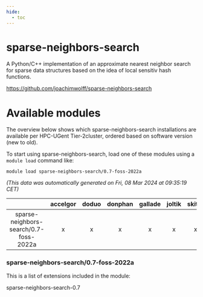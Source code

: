 ```yaml
---
hide:
  - toc
---
```


sparse-neighbors-search
=======================


A Python/C++ implementation of an approximate nearest neighbor search for sparse data structures based on the idea of local sensitiv hash functions.

https://github.com/joachimwolff/sparse-neighbors-search
# Available modules


The overview below shows which sparse-neighbors-search installations are available per HPC-UGent Tier-2cluster, ordered based on software version (new to old).

To start using sparse-neighbors-search, load one of these modules using a `module load` command like:

```shell
module load sparse-neighbors-search/0.7-foss-2022a
```

*(This data was automatically generated on Fri, 08 Mar 2024 at 09:35:19 CET)*  

| |accelgor|doduo|donphan|gallade|joltik|skitty|
| :---: | :---: | :---: | :---: | :---: | :---: | :---: |
|sparse-neighbors-search/0.7-foss-2022a|x|x|x|x|x|x|


### sparse-neighbors-search/0.7-foss-2022a

This is a list of extensions included in the module:

sparse-neighbors-search-0.7